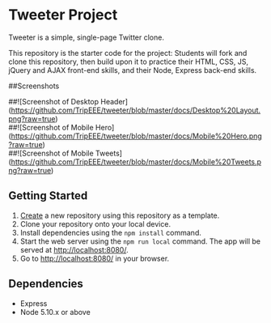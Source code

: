 # Tweeter Project

Tweeter is a simple, single-page Twitter clone.

This repository is the starter code for the project: Students will fork and clone this repository, then build upon it to practice their HTML, CSS, JS, jQuery and AJAX front-end skills, and their Node, Express back-end skills.

##Screenshots

##![Screenshot of Desktop Header] (https://github.com/TripEEE/tweeter/blob/master/docs/Desktop%20Layout.png?raw=true)
<br>
##![Screenshot of Mobile Hero] (https://github.com/TripEEE/tweeter/blob/master/docs/Mobile%20Hero.png?raw=true)
<br>
##![Screenshot of Mobile Tweets] (https://github.com/TripEEE/tweeter/blob/master/docs/Mobile%20Tweets.png?raw=true)

## Getting Started

1. [Create](https://docs.github.com/en/repositories/creating-and-managing-repositories/creating-a-repository-from-a-template) a new repository using this repository as a template.
2. Clone your repository onto your local device.
3. Install dependencies using the `npm install` command.
3. Start the web server using the `npm run local` command. The app will be served at <http://localhost:8080/>.
4. Go to <http://localhost:8080/> in your browser.

## Dependencies

- Express
- Node 5.10.x or above